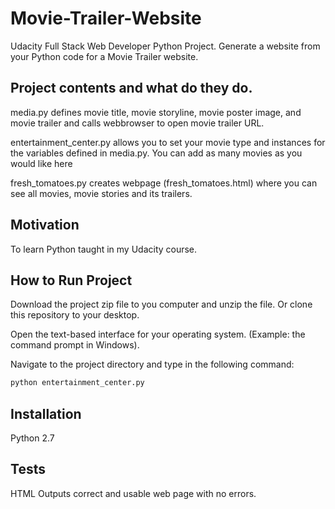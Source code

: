 # Movie-Trailer-Website

Udacity Full Stack Web Developer Python Project. Generate a website from your Python code for a Movie Trailer website.

## Project contents and what do they do.

media.py defines movie title, movie storyline, movie poster image, and movie trailer and calls webbrowser to open movie trailer URL.

entertainment_center.py allows you to set your movie type and instances for the variables defined in media.py. You can add as many movies as you would like here 

fresh_tomatoes.py creates webpage (fresh_tomatoes.html) where you can see all movies, movie stories and its trailers.

## Motivation

To learn Python taught in my Udacity course.

## How to Run Project

Download the project zip file to you computer and unzip the file. Or clone this
repository to your desktop.

Open the text-based interface for your operating system. (Example: the command prompt in Windows).

Navigate to the project directory and type in the following command:

```bash
python entertainment_center.py
```

## Installation

Python 2.7

## Tests

HTML Outputs correct and usable web page with no errors.

